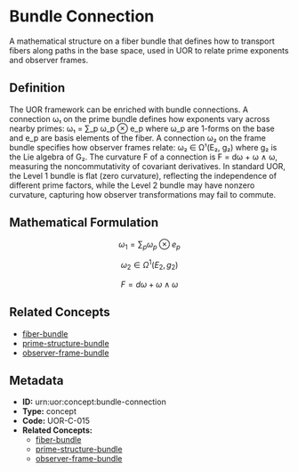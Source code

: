 # Bundle Connection

A mathematical structure on a fiber bundle that defines how to transport fibers along paths in the base space, used in UOR to relate prime exponents and observer frames.

## Definition

The UOR framework can be enriched with bundle connections. A connection ω₁ on the prime bundle defines how exponents vary across nearby primes: ω₁ = ∑_p ω_p ⊗ e_p where ω_p are 1-forms on the base and e_p are basis elements of the fiber. A connection ω₂ on the frame bundle specifies how observer frames relate: ω₂ ∈ Ω¹(E₂, g₂) where g₂ is the Lie algebra of G₂. The curvature F of a connection is F = dω + ω ∧ ω, measuring the noncommutativity of covariant derivatives. In standard UOR, the Level 1 bundle is flat (zero curvature), reflecting the independence of different prime factors, while the Level 2 bundle may have nonzero curvature, capturing how observer transformations may fail to commute.

## Mathematical Formulation

$$
\omega_1 = \sum_p \omega_p \otimes e_p
$$

$$
\omega_2 \in \Omega^1(E_2, g_2)
$$

$$
F = d\omega + \omega \wedge \omega
$$

## Related Concepts

- [fiber-bundle](./fiber-bundle.md)
- [prime-structure-bundle](./prime-structure-bundle.md)
- [observer-frame-bundle](./observer-frame-bundle.md)

## Metadata

- **ID:** urn:uor:concept:bundle-connection
- **Type:** concept
- **Code:** UOR-C-015
- **Related Concepts:**
  - [fiber-bundle](./fiber-bundle.md)
  - [prime-structure-bundle](./prime-structure-bundle.md)
  - [observer-frame-bundle](./observer-frame-bundle.md)
